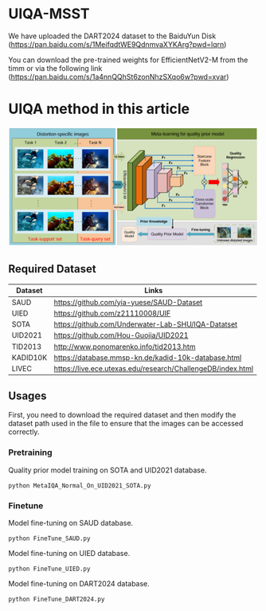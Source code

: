 # UIQA-MSST

We have uploaded the DART2024 dataset to the BaiduYun Disk (https://pan.baidu.com/s/1MeifqdtWE9QdnmvaXYKArg?pwd=lqrn)

You can download the pre-trained weights for EfficientNetV2-M from the timm or via the following link
(https://pan.baidu.com/s/1a4nnQQhSt6zonNhzSXqo6w?pwd=xvar)
# UIQA method in this article
![./Net](https://github.com/dart-into/UIQA-MSST/blob/main/UIQASFT.png)
## Required Dataset
| Dataset   | Links                                                       |
| --------- | ----------------------------------------------------------- |
| SAUD      | https://github.com/yia-yuese/SAUD-Dataset     |
| UIED      | https://github.com/z21110008/UIF      |
| SOTA      | https://github.com/Underwater-Lab-SHU/IQA-Datatset      |
| UID2021   | https://github.com/Hou-Guojia/UID2021        |
| TID2013   | http://www.ponomarenko.info/tid2013.htm                              |
| KADID10K     | https://database.mmsp-kn.de/kadid-10k-database.html |
| LIVEC     | https://live.ece.utexas.edu/research/ChallengeDB/index.html |
## Usages

First, you need to download the required dataset and then modify the dataset path used in the file to ensure that the images can be accessed correctly.
### Pretraining  

Quality prior model training on SOTA and UID2021 database.
```
python MetaIQA_Normal_On_UID2021_SOTA.py
```
### Finetune 
Model fine-tuning on SAUD database.
```
python FineTune_SAUD.py
```
Model fine-tuning on UIED database.
```
python FineTune_UIED.py
```
Model fine-tuning on DART2024 database.
```
python FineTune_DART2024.py
```
